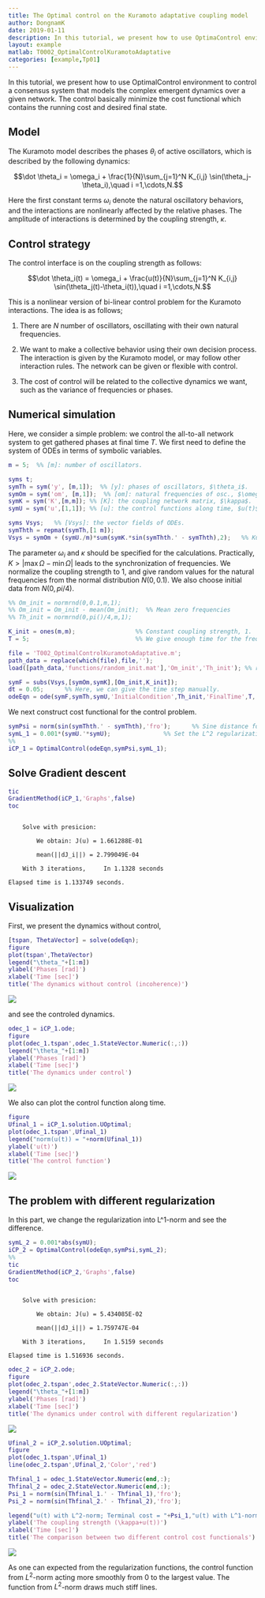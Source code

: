 ```yaml
---
title: The Optimal control on the Kuramoto adaptative coupling model
author: DongnamK
date: 2019-01-11
description: In this tutorial, we present how to use OptimaControl enviroment to control a consensus that models the complex emergent dynamics over a given network.
layout: example
matlab: T0002_OptimalControlKuramotoAdaptative
categories: [example,Tp01]
---
```


In this tutorial, we present how to use OptimalControl environment to control a consensus system that models the complex emergent dynamics over a given network. The control basically minimize the cost functional which contains the running cost and desired final state.

## Model


The Kuramoto model describes the phases $\theta_i$ of active oscillators, which is described by the following dynamics:


$$\dot \theta_i = \omega_i + \frac{1}{N}\sum_{j=1}^N K_{i,j} \sin(\theta_j-\theta_i),\quad i =1,\cdots,N.$$


Here the first constant terms $\omega_i$ denote the natural oscillatory behaviors, and the interactions are nonlinearly affected by the relative phases. The amplitude of interactions is determined by the coupling strength, $\kappa$.

## Control strategy


The control interface is on the coupling strength as follows:


$$\dot \theta_i(t) = \omega_i + \frac{u(t)}{N}\sum_{j=1}^N K_{i,j} \sin(\theta_j(t)-\theta_i(t)),\quad i =1,\cdots,N.$$


This is a nonlinear version of bi-linear control problem for the Kuramoto interactions. The idea is as follows;


1. There are $N$ number of oscillators, oscillating with their own natural frequencies.


2. We want to make a collective behavior using their own decision process. The interaction is given by the Kuramoto model, or may follow other interaction rules. The network can be given or flexible with control.


3. The cost of control will be related to the collective dynamics we want, such as the variance of frequencies or phases.

## Numerical simulation


Here, we consider a simple problem: we control the all-to-all network system to get gathered phases at final time $T$. We first need to define the system of ODEs in terms of symbolic variables.

```matlab
m = 5;  %% [m]: number of oscillators.

syms t;
symTh = sym('y', [m,1]);  %% [y]: phases of oscillators, $\theta_i$.
symOm = sym('om', [m,1]);  %% [om]: natural frequencies of osc., $\omega_i$.
symK = sym('K',[m,m]); %% [K]: the coupling network matrix, $\kappa$.
symU = sym('u',[1,1]); %% [u]: the control functions along time, $u(t)$.

syms Vsys;   %% [Vsys]: the vector fields of ODEs.
symThth = repmat(symTh,[1 m]);
Vsys = symOm + (symU./m)*sum(symK.*sin(symThth.' - symThth),2);   %% Kuramoto interaction terms.
```


The parameter $\omega_i$ and $\kappa$ should be specified for the calculations. Practically, $K > \vert \max\Omega - \min\Omega \vert$ leads to the synchronization of frequencies. We normalize the coupling strength to 1, and give random values for the natural frequencies from the normal distribution $N(0,0.1)$. We also choose initial data from $N(0,pi/4)$.

```matlab
%% Om_init = normrnd(0,0.1,m,1);
%% Om_init = Om_init - mean(Om_init);  %% Mean zero frequencies
%% Th_init = normrnd(0,pi()/4,m,1);
```

```matlab
K_init = ones(m,m);                 %% Constant coupling strength, 1.
T = 5;                              %% We give enough time for the frequency synchronization.

file = 'T002_OptimalControlKuramotoAdaptative.m';
path_data = replace(which(file),file,'');
load([path_data,'functions/random_init.mat'],'Om_init','Th_init'); %% reference data
```

```matlab
symF = subs(Vsys,[symOm,symK],[Om_init,K_init]);
dt = 0.05;      %% Here, we can give the time step manually.
odeEqn = ode(symF,symTh,symU,'InitialCondition',Th_init,'FinalTime',T,'dt',dt);
```


We next construct cost functional for the control problem.

```matlab
symPsi = norm(sin(symThth.' - symThth),'fro');      %% Sine distance for the periodic interval $[0,2pi]$.
symL_1 = 0.001*(symU.'*symU);               %% Set the L^2 regularization for the control $u(t)$.
%%
iCP_1 = OptimalControl(odeEqn,symPsi,symL_1);
```

## Solve Gradient descent

```matlab
tic
GradientMethod(iCP_1,'Graphs',false)
toc
```


```

    Solve with presicion: 

        We obtain: J(u) = 1.661288E-01

        mean(||dJ_i||) = 2.799049E-04

    With 3 iterations,     In 1.1328 seconds

Elapsed time is 1.133749 seconds.

```

## Visualization


First, we present the dynamics without control,

```matlab
[tspan, ThetaVector] = solve(odeEqn);
figure
plot(tspan',ThetaVector)
legend("\theta_"+[1:m])
ylabel('Phases [rad]')
xlabel('Time [sec]')
title('The dynamics without control (incoherence)')
```


![]({{site.url}}/{{site.baseurl}}/assets/imgs/Tp01/T0002/copiaRM_01.png)

and see the controled dynamics.

```matlab
odec_1 = iCP_1.ode;
figure
plot(odec_1.tspan',odec_1.StateVector.Numeric(:,:))
legend("\theta_"+[1:m])
ylabel('Phases [rad]')
xlabel('Time [sec]')
title('The dynamics under control')
```


![]({{site.url}}/{{site.baseurl}}/assets/imgs/Tp01/T0002/copiaRM_02.png)

We also can plot the control function along time.

```matlab
figure
Ufinal_1 = iCP_1.solution.UOptimal;
plot(odec_1.tspan',Ufinal_1)
legend("norm(u(t)) = "+norm(Ufinal_1))
ylabel('u(t)')
xlabel('Time [sec]')
title('The control function')
```


![]({{site.url}}/{{site.baseurl}}/assets/imgs/Tp01/T0002/copiaRM_03.png)


## The problem with different regularization


In this part, we change the regularization into L^1-norm and see the difference.

```matlab
symL_2 = 0.001*abs(symU);
iCP_2 = OptimalControl(odeEqn,symPsi,symL_2);
%%
tic
GradientMethod(iCP_2,'Graphs',false)
toc
```


```

    Solve with presicion: 

        We obtain: J(u) = 5.434085E-02

        mean(||dJ_i||) = 1.759747E-04

    With 3 iterations,     In 1.5159 seconds

Elapsed time is 1.516936 seconds.

```

```matlab
odec_2 = iCP_2.ode;
figure
plot(odec_2.tspan',odec_2.StateVector.Numeric(:,:))
legend("\theta_"+[1:m])
ylabel('Phases [rad]')
xlabel('Time [sec]')
title('The dynamics under control with different regularization')
```


![]({{site.url}}/{{site.baseurl}}/assets/imgs/Tp01/T0002/copiaRM_04.png)


```matlab
Ufinal_2 = iCP_2.solution.UOptimal;
figure
plot(odec_1.tspan',Ufinal_1)
line(odec_2.tspan',Ufinal_2,'Color','red')

Thfinal_1 = odec_1.StateVector.Numeric(end,:);
Thfinal_2 = odec_2.StateVector.Numeric(end,:);
Psi_1 = norm(sin(Thfinal_1.' - Thfinal_1),'fro');
Psi_2 = norm(sin(Thfinal_2.' - Thfinal_2),'fro');

legend("u(t) with L^2-norm; Terminal cost = "+Psi_1,"u(t) with L^1-norm; Terminal cost = "+Psi_2)
ylabel('The coupling strength (\kappa+u(t))')
xlabel('Time [sec]')
title('The comparison between two different control cost functionals')
```


![]({{site.url}}/{{site.baseurl}}/assets/imgs/Tp01/T0002/copiaRM_05.png)

As one can expected from the regularization functions, the control function from $L^2$-norm acting more smoothly from 0 to the largest value. The function from $L^2$-norm draws much stiff lines.


